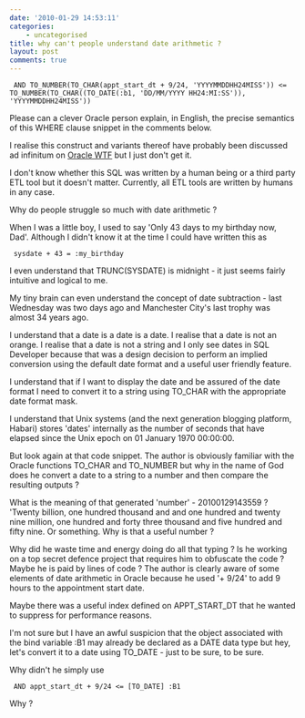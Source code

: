 ```yaml
---
date: '2010-01-29 14:53:11'
categories:
    - uncategorised
title: why can't people understand date arithmetic ?
layout: post
comments: true
---
```


` AND TO_NUMBER(TO_CHAR(appt_start_dt + 9/24, 'YYYYMMDDHH24MISS')) <= TO_NUMBER(TO_CHAR((TO_DATE(:b1, 'DD/MM/YYYY HH24:MI:SS')), 'YYYYMMDDHH24MISS'))`

Please can a clever Oracle person explain, in English, the precise
semantics of this WHERE clause snippet in the comments below.

I realise this construct and variants thereof have probably been
discussed ad infinitum on [Oracle
WTF](http://oracle-wtf.blogspot.com/) but I just don't get it.

I don't know whether this SQL was written by a human being or a third
party ETL tool but it doesn't matter. Currently, all ETL tools are
written by humans in any case.

Why do people struggle so much with date arithmetic ?

When I was a little boy, I used to say 'Only 43
days to my birthday now, Dad'. Although I didn't know it at the time I
could have written this as 

` sysdate + 43 = :my_birthday`

I even understand that TRUNC(SYSDATE) is midnight - it just seems
fairly intuitive and logical to me.

My tiny brain can even understand
the concept of date subtraction - last Wednesday was two days ago and
Manchester City's last trophy was almost 34 years ago.

I understand that a date is a date is a date. I realise that a date is
not an orange. I realise that a date is not a string and I only see
dates in SQL Developer because that was a design decision to perform
an implied conversion using the default date format and a useful user
friendly feature.

I understand that if I want to display the date and be assured of the
date format I need to convert it to a string using TO\_CHAR with the
appropriate date format mask.

I understand that Unix systems (and the
next generation blogging platform, Habari) stores 'dates' internally
as the number of seconds that have elapsed since the Unix epoch on 01
January 1970 00:00:00.

But look again at that code snippet. The author
is obviously familiar with the Oracle functions TO\_CHAR and
TO\_NUMBER but why in the name of God does he convert a date to a
string to a number and then compare the resulting outputs ?

What is the meaning of that generated 'number' - 20100129143559 ?
'Twenty billion, one hundred thousand and and one hundred and twenty
nine million, one hundred and forty three thousand and five hundred
and fifty nine. Or something. Why is that a useful number ?

Why did he waste time and energy doing do all that typing ?  Is he
working on a top secret defence project that requires him to obfuscate
the code ?  Maybe he is paid by lines of code ?  The author is clearly
aware of some elements of date arithmetic in Oracle because he used '+
9/24' to add 9 hours to the appointment start date.

Maybe there was a useful index defined on APPT\_START\_DT that he
wanted to suppress for performance reasons.

I'm not sure but I have an awful suspicion that the object associated
with the bind variable :B1 may already be declared as a DATE data type
but hey, let's convert it to a date using TO\_DATE - just to be sure,
to be sure.

Why didn't he simply use 

` AND appt_start_dt + 9/24 <= [TO_DATE] :B1`

Why ?
